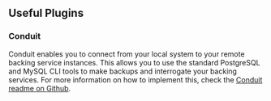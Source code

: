 ## Useful Plugins

### Conduit

Conduit enables you to connect from your local system to your remote backing
service instances. This allows you to use the standard PostgreSQL and MySQL CLI
tools to make backups and interrogate your backing services. For more
information on how to implement this, check the [Conduit readme on
Github](https://github.com/alphagov/paas-cf-conduit/blob/master/README.md).
